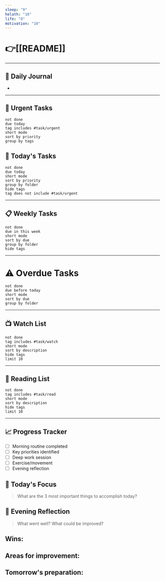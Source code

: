 ```yaml
---
sleep: "9"
helath: "10"
life: "8"
motivation: "10"
---
```

# 👉[[README]] 
---
## 📝 Daily Journal
- 


---

## 🚨 Urgent Tasks

```tasks
not done 
due today 
tag includes #task/urgent
short mode
sort by priority
group by tags
```

## 📅 Today's Tasks

```tasks
not done 
due today
short mode
sort by priority
group by folder
hide tags
tag does not include #task/urgent
```

---
## 📋 Weekly Tasks

```tasks
not done 
due in this week
short mode
sort by due
group by folder
hide tags
```

---
# ⚠️ Overdue Tasks
```tasks
not done 
due before today
short mode
sort by due
group by folder
```

---
## 📺 Watch List
```tasks
not done 
tag includes #task/watch
short mode
sort by description
hide tags
limit 10
```
---
## 📖 Reading List
```tasks
not done 
tag includes #task/read
short mode
sort by description
hide tags
limit 10
```

---

## 📈 Progress Tracker

- [ ] Morning routine completed
- [ ] Key priorities identified
- [ ] Deep work session
- [ ] Exercise/movement
- [ ] Evening reflection

## 🎯 Today's Focus

> What are the 3 most important things to accomplish today?

## 🤔 Evening Reflection

> What went well? What could be improved?

## **Wins:**

## **Areas for improvement:**

## **Tomorrow's preparation:**